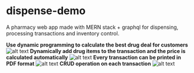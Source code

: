 # dispense-demo
A pharmacy web app made with MERN stack + graphql  for dispensing, processing transactions and inventory control.

**Use dynamic programming to calculate the best drug deal for customers**
![alt text](DP.gif)
**Dynamically add drug items to the transaction and the price is calculated automatically**
![alt text](https://firebasestorage.googleapis.com/v0/b/quotation-b50b3.appspot.com/o/newTransaction.PNG?alt=media&token=91cb2eae-4fc3-4266-a1dc-98b3f9ca90dc)
**Every transaction can be printed in PDF format**
![alt text](https://firebasestorage.googleapis.com/v0/b/quotation-b50b3.appspot.com/o/printTransaction.PNG?alt=media&token=ba9e0f06-1950-432b-9c03-a7434049d1c6)
**CRUD operation on each transaction**
![alt text](https://firebasestorage.googleapis.com/v0/b/quotation-b50b3.appspot.com/o/transaction.PNG?alt=media&token=8238a723-901c-4e6e-ad4d-56dae4036339)
